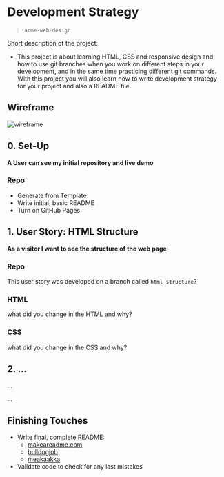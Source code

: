 # Development Strategy

> `acme-web-design`

Short description of the project:

- This project is about learning HTML, CSS and responsive design and how to use git branches when you work on different steps in your development, and in the same time practicing different git commands. With this project you will also learn how to write development strategy for your project and also a README file.

## Wireframe

<!-- include a wireframe for your project in this repository, and display it here -->
<!-- wireframe.cc is a good site for getting started with wireframes -->

![wireframe]()

## 0. Set-Up

**A User can see my initial repository and live demo**

### Repo

- Generate from Template
- Write initial, basic README
- Turn on GitHub Pages

## 1. User Story: HTML Structure

**As a visitor I want to see the structure of the web page**

### Repo

This user story was developed on a branch called `html structure`?

### HTML

what did you change in the HTML and why?

### CSS

what did you change in the CSS and why?

## 2. ...

...

...

## Finishing Touches

- Write final, complete README:
  - [makeareadme.com](https://www.makeareadme.com/)
  - [bulldogjob](https://bulldogjob.com/news/449-how-to-write-a-good-readme-for-your-github-project)
  - [meakaakka](https://medium.com/@meakaakka/a-beginners-guide-to-writing-a-kickass-readme-7ac01da88ab3)
- Validate code to check for any last mistakes
